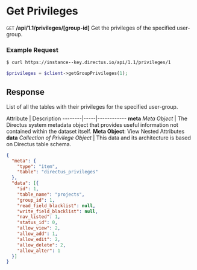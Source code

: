 # Get Privileges

<span class="request">`GET` **/api/1.1/privileges/[group-id]**</span>
<span class="description">Get the privileges of the specified user-group.</span>

### Example Request

```bash
$ curl https://instance--key.directus.io/api/1.1/privileges/1
```

```php
$privileges = $client->getGroupPrivileges(1);
```

## Response

List of all the tables with their privileges for the specified user-group.

<span class="attributes">Attribute</span> | Description
--------|-----|------------
**meta** _Meta Object_ | The Directus system metadata object that provides useful information not contained within the dataset itself. <a class="object">**Meta Object**: View Nested Attributes</a>
<span class="custom">**data**</span> _Collection of Privilege Object_ | <span class="custom">This data and its architecture is based on Directus table schema.</span>

```json
{
  "meta": {
    "type": "item",
    "table": "directus_privileges"
  },
  "data": [{
    "id": 1,
    "table_name": "projects",
    "group_id": 1,
    "read_field_blacklist": null,
    "write_field_blacklist": null,
    "nav_listed": 1,
    "status_id": 0,
    "allow_view": 2,
    "allow_add": 1,
    "allow_edit": 2,
    "allow_delete": 2,
    "allow_alter": 1
  }]
}
```
